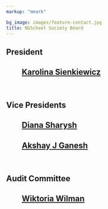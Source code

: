 ```yaml
---
markup: "mmark"

bg_image: images/feature-contact.jpg
title: NGSchool Society Board
---
```


<h2><b>President</b></h2>
<h2 style="margin-left: 2em;"><a href="/people/karolina-sienkiewicz/">Karolina Sienkiewicz</a></h2>

<br>
<h2><b>Vice Presidents</b></h2>
<h2 style="margin-left: 2em;"><a href="/people/diana-sharysh/">Diana Sharysh</a></h2>
<h2 style="margin-left: 2em;"><a href="/people/akshay-j-ganesh/">Akshay J Ganesh</a></h2>

<br>
<h2><b>Audit Committee</b></h2>
<h2 style="margin-left: 2em;"><a href="/people/wiktoria-wilman/">Wiktoria Wilman</a></h2>
